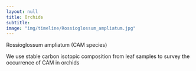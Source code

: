 ```yaml
---
layout: null
title: Orchids
subtitle:
image: "img/timeline/Rossioglossum_ampliatum.jpg"
---
```

<p>Rossioglossum ampliatum (CAM species)</p>
<p></p>

<p>We use stable carbon isotopic composition from leaf samples to survey the occurrence of CAM in orchids</p>
